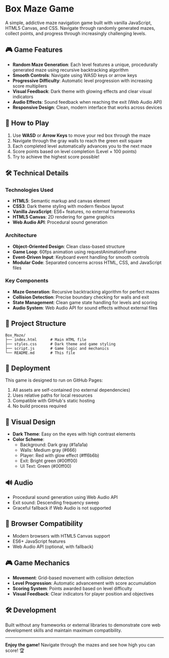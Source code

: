 # Box Maze Game

A simple, addictive maze navigation game built with vanilla JavaScript, HTML5 Canvas, and CSS. Navigate through randomly generated mazes, collect points, and progress through increasingly challenging levels.

## 🎮 Game Features

- **Random Maze Generation**: Each level features a unique, procedurally generated maze using recursive backtracking algorithm
- **Smooth Controls**: Navigate using WASD keys or arrow keys
- **Progressive Difficulty**: Automatic level progression with increasing score multipliers
- **Visual Feedback**: Dark theme with glowing effects and clear visual indicators
- **Audio Effects**: Sound feedback when reaching the exit (Web Audio API)
- **Responsive Design**: Clean, modern interface that works across devices

## 🎯 How to Play

1. Use **WASD** or **Arrow Keys** to move your red box through the maze
2. Navigate through the gray walls to reach the green exit square
3. Each completed level automatically advances you to the next maze
4. Score points based on level completion (Level × 100 points)
5. Try to achieve the highest score possible!

## 🛠️ Technical Details

### Technologies Used
- **HTML5**: Semantic markup and canvas element
- **CSS3**: Dark theme styling with modern flexbox layout
- **Vanilla JavaScript**: ES6+ features, no external frameworks
- **HTML5 Canvas**: 2D rendering for game graphics
- **Web Audio API**: Procedural sound generation

### Architecture
- **Object-Oriented Design**: Clean class-based structure
- **Game Loop**: 60fps animation using requestAnimationFrame
- **Event-Driven Input**: Keyboard event handling for smooth controls
- **Modular Code**: Separated concerns across HTML, CSS, and JavaScript files

### Key Components
- **Maze Generation**: Recursive backtracking algorithm for perfect mazes
- **Collision Detection**: Precise boundary checking for walls and exit
- **State Management**: Clean game state handling for levels and scoring
- **Audio System**: Web Audio API for sound effects without external files

## 📁 Project Structure

```
Box_Maze/
├── index.html      # Main HTML file
├── styles.css      # Dark theme and game styling
├── script.js       # Game logic and mechanics
└── README.md       # This file
```

## 🚀 Deployment

This game is designed to run on GitHub Pages:

1. All assets are self-contained (no external dependencies)
2. Uses relative paths for local resources
3. Compatible with GitHub's static hosting
4. No build process required

## 🎨 Visual Design

- **Dark Theme**: Easy on the eyes with high contrast elements
- **Color Scheme**:
  - Background: Dark gray (#1a1a1a)
  - Walls: Medium gray (#666)
  - Player: Red with glow effect (#ff6b6b)
  - Exit: Bright green (#00ff00)
  - UI Text: Green (#00ff00)

## 🔊 Audio

- Procedural sound generation using Web Audio API
- Exit sound: Descending frequency sweep
- Graceful fallback if Web Audio is not supported

## 📱 Browser Compatibility

- Modern browsers with HTML5 Canvas support
- ES6+ JavaScript features
- Web Audio API (optional, with fallback)

## 🎮 Game Mechanics

- **Movement**: Grid-based movement with collision detection
- **Level Progression**: Automatic advancement with score accumulation
- **Scoring System**: Points awarded based on level difficulty
- **Visual Feedback**: Clear indicators for player position and objectives

## 🛠️ Development

Built without any frameworks or external libraries to demonstrate core web development skills and maintain maximum compatibility.

---

**Enjoy the game!** Navigate through the mazes and see how high you can score! 🏆
